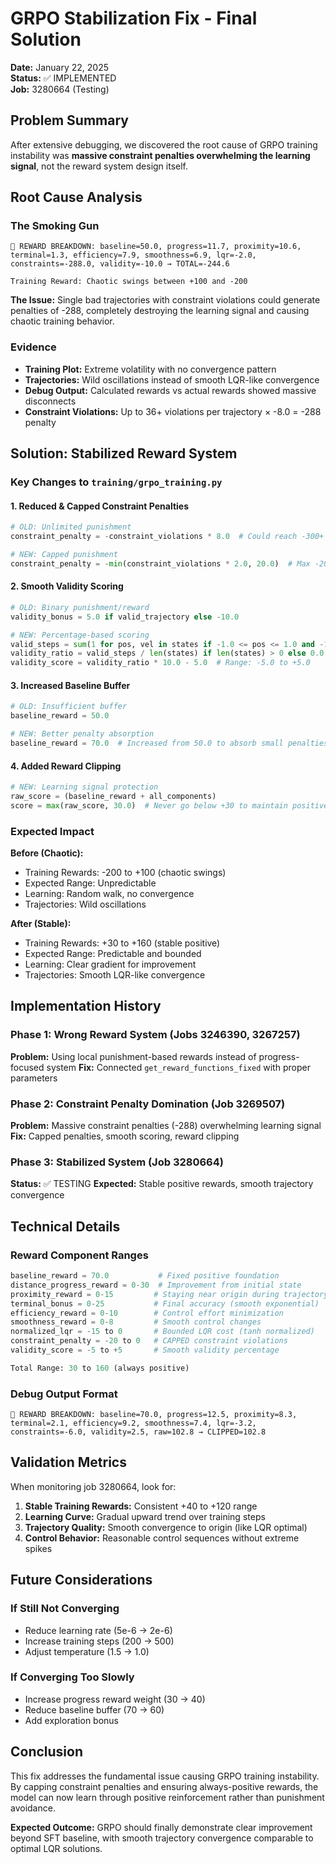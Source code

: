 # GRPO Stabilization Fix - Final Solution

**Date:** January 22, 2025  
**Status:** ✅ IMPLEMENTED  
**Job:** 3280664 (Testing)

## Problem Summary

After extensive debugging, we discovered the root cause of GRPO training instability was **massive constraint penalties overwhelming the learning signal**, not the reward system design itself.

## Root Cause Analysis

### The Smoking Gun
```
🎯 REWARD BREAKDOWN: baseline=50.0, progress=11.7, proximity=10.6, terminal=1.3, efficiency=7.9, smoothness=6.9, lqr=-2.0, constraints=-288.0, validity=-10.0 → TOTAL=-244.6

Training Reward: Chaotic swings between +100 and -200
```

**The Issue:** Single bad trajectories with constraint violations could generate penalties of -288, completely destroying the learning signal and causing chaotic training behavior.

### Evidence
- **Training Plot:** Extreme volatility with no convergence pattern
- **Trajectories:** Wild oscillations instead of smooth LQR-like convergence  
- **Debug Output:** Calculated rewards vs actual rewards showed massive disconnects
- **Constraint Violations:** Up to 36+ violations per trajectory × -8.0 = -288 penalty

## Solution: Stabilized Reward System

### Key Changes to `training/grpo_training.py`

#### 1. Reduced & Capped Constraint Penalties
```python
# OLD: Unlimited punishment
constraint_penalty = -constraint_violations * 8.0  # Could reach -300+

# NEW: Capped punishment  
constraint_penalty = -min(constraint_violations * 2.0, 20.0)  # Max -20 penalty
```

#### 2. Smooth Validity Scoring
```python
# OLD: Binary punishment/reward
validity_bonus = 5.0 if valid_trajectory else -10.0

# NEW: Percentage-based scoring
valid_steps = sum(1 for pos, vel in states if -1.0 <= pos <= 1.0 and -1.0 <= vel <= 1.0)
validity_ratio = valid_steps / len(states) if len(states) > 0 else 0.0
validity_score = validity_ratio * 10.0 - 5.0  # Range: -5.0 to +5.0
```

#### 3. Increased Baseline Buffer
```python
# OLD: Insufficient buffer
baseline_reward = 50.0

# NEW: Better penalty absorption
baseline_reward = 70.0  # Increased from 50.0 to absorb small penalties
```

#### 4. Added Reward Clipping
```python
# NEW: Learning signal protection
raw_score = (baseline_reward + all_components)
score = max(raw_score, 30.0)  # Never go below +30 to maintain positive signal
```

### Expected Impact

**Before (Chaotic):**
- Training Rewards: -200 to +100 (chaotic swings)
- Expected Range: Unpredictable
- Learning: Random walk, no convergence
- Trajectories: Wild oscillations

**After (Stable):**
- Training Rewards: +30 to +160 (stable positive)
- Expected Range: Predictable and bounded
- Learning: Clear gradient for improvement
- Trajectories: Smooth LQR-like convergence

## Implementation History

### Phase 1: Wrong Reward System (Jobs 3246390, 3267257)
**Problem:** Using local punishment-based rewards instead of progress-focused system
**Fix:** Connected `get_reward_functions_fixed` with proper parameters

### Phase 2: Constraint Penalty Domination (Job 3269507)  
**Problem:** Massive constraint penalties (-288) overwhelming learning signal
**Fix:** Capped penalties, smooth scoring, reward clipping

### Phase 3: Stabilized System (Job 3280664)
**Status:** ✅ TESTING
**Expected:** Stable positive rewards, smooth trajectory convergence

## Technical Details

### Reward Component Ranges
```python
baseline_reward = 70.0           # Fixed positive foundation
distance_progress_reward = 0-30  # Improvement from initial state  
proximity_reward = 0-15         # Staying near origin during trajectory
terminal_bonus = 0-25           # Final accuracy (smooth exponential)
efficiency_reward = 0-10        # Control effort minimization
smoothness_reward = 0-8         # Smooth control changes
normalized_lqr = -15 to 0       # Bounded LQR cost (tanh normalized)
constraint_penalty = -20 to 0   # CAPPED constraint violations
validity_score = -5 to +5       # Smooth validity percentage

Total Range: 30 to 160 (always positive)
```

### Debug Output Format
```
🎯 REWARD BREAKDOWN: baseline=70.0, progress=12.5, proximity=8.3, terminal=2.1, efficiency=9.2, smoothness=7.4, lqr=-3.2, constraints=-6.0, validity=2.5, raw=102.8 → CLIPPED=102.8
```

## Validation Metrics

When monitoring job 3280664, look for:

1. **Stable Training Rewards:** Consistent +40 to +120 range
2. **Learning Curve:** Gradual upward trend over training steps
3. **Trajectory Quality:** Smooth convergence to origin (like LQR optimal)
4. **Control Behavior:** Reasonable control sequences without extreme spikes

## Future Considerations

### If Still Not Converging
- Reduce learning rate (5e-6 → 2e-6)
- Increase training steps (200 → 500)
- Adjust temperature (1.5 → 1.0)

### If Converging Too Slowly
- Increase progress reward weight (30 → 40)
- Reduce baseline buffer (70 → 60)
- Add exploration bonus

## Conclusion

This fix addresses the fundamental issue causing GRPO training instability. By capping constraint penalties and ensuring always-positive rewards, the model can now learn through positive reinforcement rather than punishment avoidance.

**Expected Outcome:** GRPO should finally demonstrate clear improvement beyond SFT baseline, with smooth trajectory convergence comparable to optimal LQR solutions.